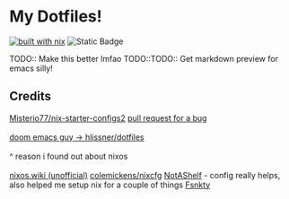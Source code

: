 # My Dotfiles!

[![built with nix](https://builtwithnix.org/badge.svg)](https://builtwithnix.org)
![Static Badge](https://img.shields.io/badge/time_wasted-alot-red)

TODO:: Make this better lmfao
TODO::TODO:: Get markdown preview for emacs silly!

## Credits

[Misterio77/nix-starter-configs2](https://github.com/Misterio77/nix-starter-configs)
[pull request for a bug](https://github.com/Misterio77/nix-starter-configs/pull/34/commits/2a5f3ca3dde606b83ea30b5507347bf989819301)<br></br>
[doom emacs guy -> hlissner/dotfiles](https://github.com/hlissner/dotfiles)<br></br>
^ reason i found out about nixos <br></br>
[nixos.wiki (unofficial)](https://nixos.wiki/)
[colemickens/nixcfg](https://github.com/colemickens/nixcfg)
[NotAShelf](https://github.com/NotAShelf) - config really helps, also helped me setup nix for a couple of things
[Fsnkty](https://github.com/fsnkty) 
